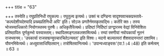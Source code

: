 +++
title = "63"

+++
तस्येति॥ रघुप्रतिनिधी रघुकल्पः। रघुतुल्य इत्यर्थः। उक्तं च दण्डिना सादृश्यवाचकप्रस्तावे-'कल्पदेशीयदेश्यादि प्रख्यप्रतिनिधी अपि' इति। सोऽजः प्रणतैर्नमस्कृतवद्भिः। कर्तरि क्तः। तस्य भोजस्याधिकारो नियोगस्तस्य पुरुषैः। अधिकृतैरित्यर्थः। प्रदिष्टां निर्दिष्टां प्राग्द्वारस्य वेद्यां विनिवेशितः प्रतिष्ठापितः पूर्णकुम्भो यस्यास्ताम्। स्थापितमङ्गलकलशामित्यर्थः। रम्यां रमणीयां नवोपकार्यां नूतनं राजभवनम्। 'उपकार्या राजसद्मन्युपचारचितेऽन्यवत्' इति विश्वः। मदनो बाल्यात्परां शैशवादनन्तरां दशामिव। यौवनमिवेत्यर्थः। अध्युवासाधिष्ठितवान्। तत्रोषितवानित्यर्थः। 'उपान्वध्याङ्वसः'(पा.1।4।48) इति कर्मत्वम् ॥ 63 ॥
